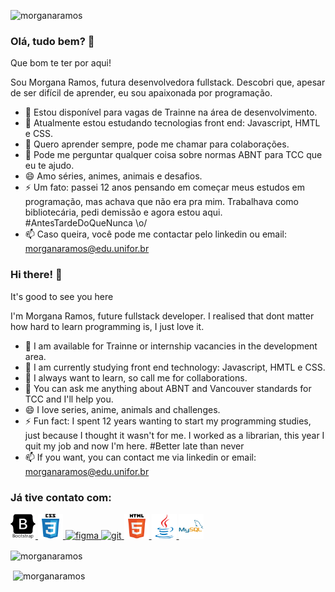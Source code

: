 <p align="left"> <img src="https://komarev.com/ghpvc/?username=morganaramos&label=Profile%20views&color=0e75b6&style=flat" alt="morganaramos" /> </p>

### Olá, tudo bem? 👋

Que bom te ter por aqui!

Sou Morgana Ramos, futura desenvolvedora fullstack. Descobri que, apesar de ser difícil de aprender, eu sou apaixonada por programação. 

- 🔭 Estou disponível para vagas de Trainne na área de desenvolvimento.
- 🌱 Atualmente estou estudando tecnologias front end: Javascript, HMTL e CSS.
- 👯 Quero aprender sempre, pode me chamar para colaborações.
- 💬 Pode me perguntar qualquer coisa sobre normas ABNT para TCC que eu te ajudo.
- 😄 Amo séries, animes, animais e desafios.
- ⚡ Um fato: passei 12 anos pensando em começar meus estudos em programação, mas achava que não era pra mim. Trabalhava como bibliotecária, pedi demissão e agora estou aqui. #AntesTardeDoQueNunca \o/
- 📫 Caso queira, você pode me contactar pelo linkedin ou email: morganaramos@edu.unifor.br

### Hi there! 👋

It's good to see you here

I'm Morgana Ramos, future fullstack developer. I realised that dont matter how hard to learn programming is, I just love it.

- 🔭 I am available for Trainne or internship vacancies in the development area.
- 🌱 I am currently studying front end technology: Javascript, HMTL e CSS.
- 👯 I always want to learn, so call me for collaborations.
- 💬 You can ask me anything about ABNT and Vancouver standards for TCC and I'll help you.
- 😄 I love series, anime, animals and challenges.
- ⚡ Fun fact: I spent 12 years wanting to start my programming studies, just because I thought it wasn't for me. I worked as a librarian, this year I quit my job and now I'm here. #Better late than never
- 📫 If you want, you can contact me via linkedin or email: morganaramos@edu.unifor.br


<h3 align="left">Já tive contato com:</h3>
<p align="left"> <a href="https://getbootstrap.com" target="_blank" rel="noreferrer"> <img src="https://raw.githubusercontent.com/devicons/devicon/master/icons/bootstrap/bootstrap-plain-wordmark.svg" alt="bootstrap" width="40" height="40"/> </a> <a href="https://www.w3schools.com/css/" target="_blank" rel="noreferrer"> <img src="https://raw.githubusercontent.com/devicons/devicon/master/icons/css3/css3-original-wordmark.svg" alt="css3" width="40" height="40"/> </a> <a href="https://www.figma.com/" target="_blank" rel="noreferrer"> <img src="https://www.vectorlogo.zone/logos/figma/figma-icon.svg" alt="figma" width="40" height="40"/> </a> <a href="https://git-scm.com/" target="_blank" rel="noreferrer"> <img src="https://www.vectorlogo.zone/logos/git-scm/git-scm-icon.svg" alt="git" width="40" height="40"/> </a> <a href="https://www.w3.org/html/" target="_blank" rel="noreferrer"> <img src="https://raw.githubusercontent.com/devicons/devicon/master/icons/html5/html5-original-wordmark.svg" alt="html5" width="40" height="40"/> </a> <a href="https://www.java.com" target="_blank" rel="noreferrer"> <img src="https://raw.githubusercontent.com/devicons/devicon/master/icons/java/java-original.svg" alt="java" width="40" height="40"/> </a> <a href="https://www.mysql.com/" target="_blank" rel="noreferrer"> <img src="https://raw.githubusercontent.com/devicons/devicon/master/icons/mysql/mysql-original-wordmark.svg" alt="mysql" width="40" height="40"/> </a> </p>

<p><img align="center" src="https://github-readme-stats.vercel.app/api/top-langs?username=morganaramos&show_icons=true&locale=en&layout=compact" alt="morganaramos" /></p>

<p>&nbsp;<img align="center" src="https://github-readme-stats.vercel.app/api?username=morganaramos&show_icons=true&locale=en" alt="morganaramos" /></p>








